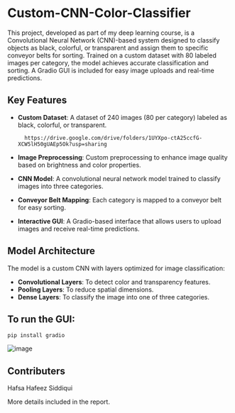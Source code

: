 # Custom-CNN-Color-Classifier
This project, developed as part of my deep learning course, is a Convolutional Neural Network (CNN)-based system designed to classify objects as black, colorful, or transparent and assign them to specific conveyor belts for sorting. Trained on a custom dataset with 80 labeled images per category, the model achieves accurate classification and sorting. A Gradio GUI is included for easy image uploads and real-time predictions.

## Key Features
* **Custom Dataset**: A dataset of 240 images (80 per category) labeled as black, colorful, or transparent.

        https://drive.google.com/drive/folders/1UYXpo-ctA25ccfG-XCW5lH50gUAEp5Ok?usp=sharing

* **Image Preprocessing**: Custom preprocessing to enhance image quality based on brightness and color properties.

* **CNN Model**: A convolutional neural network model trained to classify images into three categories.

* **Conveyor Belt Mapping**: Each category is mapped to a conveyor belt for easy sorting.

* **Interactive GUI**: A Gradio-based interface that allows users to upload images and receive real-time predictions.

  
## Model Architecture
The model is a custom CNN with layers optimized for image classification:
* **Convolutional Layers**: To detect color and transparency features.
* **Pooling Layers**: To reduce spatial dimensions.
* **Dense Layers**: To classify the image into one of three categories.

## To run the GUI:
    pip install gradio

![image](https://github.com/user-attachments/assets/f38b6bc1-693d-4683-b2ae-d45d0b9964a9)

## Contributers 
Hafsa Hafeez Siddiqui

    
More details included in the report. 

